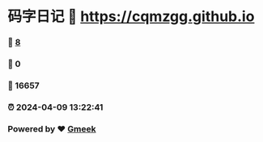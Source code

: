 # 码字日记 :link: https://cqmzgg.github.io 
### :page_facing_up: [8](https://cqmzgg.github.io/tag.html) 
### :speech_balloon: 0 
### :hibiscus: 16657 
### :alarm_clock: 2024-04-09 13:22:41 
### Powered by :heart: [Gmeek](https://github.com/Meekdai/Gmeek)
